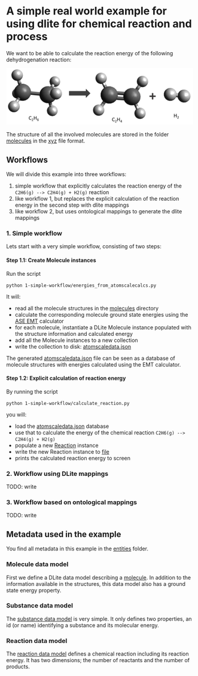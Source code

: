 # A simple real world example for using dlite for chemical reaction and process

We want to be able to calculate the reaction energy of the following dehydrogenation reaction:

<img src="figs/reaction.png" alt="C2H6(g) --> C2H4(g) + H2(g)" width="500px">

The structure of all the involved molecules are stored in the folder
[molecules](molecules) in the
[xyz](https://en.wikipedia.org/wiki/XYZ_file_format) file format.



## Workflows
We will divide this example into three workflows:

1. simple workflow that explicitly calculates the reaction energy of the `C2H6(g) --> C2H4(g) + H2(g)` reaction
2. like workflow 1, but replaces the explicit calculation of the reaction energy
   in the second step with dlite mappings
3. like workflow 2, but uses ontological mappings to generate the dlite mappings


### 1. Simple workflow
Lets start with a very simple workflow, consisting of two steps:

#### Step 1.1: Create Molecule instances
Run the script

    python 1-simple-workflow/energies_from_atomscalecalcs.py

It will:
- read all the molecule structures in the [molecules](#molecules) directory
- calculate the corresponding molecule ground state energies using the [ASE EMT](https://wiki.fysik.dtu.dk/ase/ase/calculators/emt.html#module-ase.calculators.emt) calculator
- for each molecule, instantiate a DLite Molecule instance populated with the structure information and calculated energy
- add all the Molecule instances to a new collection
- write the collection to disk: [atomscaledata.json](#1-simple-workflow/atomscaledata.json)

The generated [atomscaledata.json](#1-simple-workflow/atomscaledata.json) file can be seen as a database of molecule structures with energies calculated using the EMT calculator.


#### Step 1.2: Explicit calculation of reaction energy
By running the script

    python 1-simple-workflow/calculate_reaction.py

you will:
- load the [atomscaledata.json](#1-simple-workflow/atomscaledata.json) database
- use that to calculate the energy of the chemical reaction `C2H6(g) --> C2H4(g) + H2(g)`
- populate a new [Reaction](#entities/Reaction.json) instance
- write the new Reaction instance to [file](#ethane-dehydrogenation.json)
- prints the calculated reaction energy to screen

### 2. Workflow using DLite mappings
TODO: write


### 3. Workflow based on ontological mappings
TODO: write




## Metadata used in the example
You find all metadata in this example in the [entities](#entities) folder.

### Molecule data model
First we define a DLite data model describing a [molecule](#entities/Molecule.json).
In addition to the information available in the structures, this data model also has a ground state energy property.

### Substance data model
The [substance data model](#entities/Substance.json) is very simple. It only defines two properties, an id (or name) identifying a substance and its molecular energy.

### Reaction data model
The [reaction data model](#entities/Reaction.json) defines a chemical reaction including its reaction energy.  It has two dimensions; the number of reactants and the number of products.
